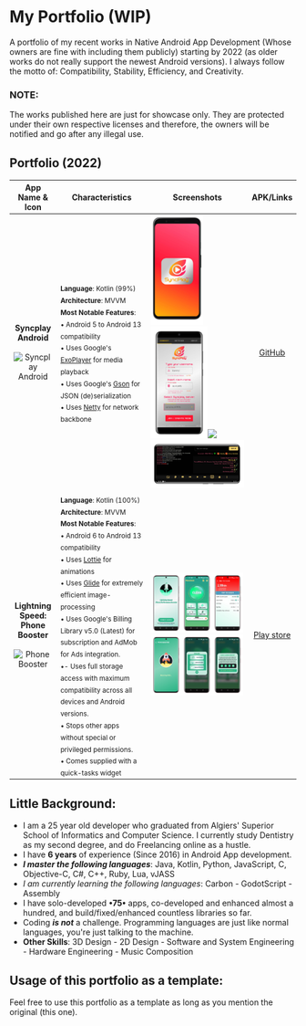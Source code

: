 # My Portfolio (WIP)
A portfolio of my recent works in Native Android App Development (Whose owners are fine with including them publicly) starting by 2022 (as older works do not really support the newest Android versions). I always follow the motto of: Compatibility, Stability, Efficiency, and Creativity.

### NOTE:
The works published here are just for showcase only. They are protected under their own respective licenses and therefore, the owners will be notified and go after any illegal use.

## Portfolio (2022)
App Name & Icon | &nbsp;&nbsp;&nbsp;&nbsp;Characteristics&nbsp;&nbsp;&nbsp;&nbsp; | Screenshots | APK/Links
:-: | ------ | --- | :-:
****Syncplay Android****<br><br><img title="Syncplay Android" src="https://github.com/chromaticnoob/syncplay-android/blob/master/art/LOGO.png?raw=true" width="150"> |<sub>**Language**: Kotlin (99%)<br>**Architecture**: MVVM <br>**Most Notable Features**:<br>• Android 5 to Android 13 compatibility<br>• Uses Google's [ExoPlayer](https://github.com/google/ExoPlayer) for media playback<br>• Uses Google's [Gson](https://github.com/google/gson) for JSON (de)serialization<br>• Uses [Netty](https://netty.io/) for network backbone</sub>| <img src="https://raw.githubusercontent.com/Reddnek/syncplay-android/master/art/SS1.png" width="92"><img src="https://raw.githubusercontent.com/Reddnek/syncplay-android/master/art/SS2.png" width="100"><img src="https://raw.githubusercontent.com/Reddnek/syncplay-android/master/art/SS4.png" width="100"><br><img src="https://raw.githubusercontent.com/Reddnek/syncplay-android/master/art/SS3.png" width="300">| [GitHub](https://github.com/Reddnek/syncplay-android)
****Lightning Speed: Phone Booster****<br><br><img title="Phone Booster" src="https://play-lh.googleusercontent.com/GPRqfXvcbS0bMFo3eesT-oczX5x407rB2G3ChcNgzEquUBXeVyEAwuLradOeLwxRb8w=w240-h480-rw" width="140"> |<sub>**Language**: Kotlin (100%)<br>**Architecture**: MVVM <br>**Most Notable Features**:<br>• Android 6 to Android 13 compatibility<br>• Uses [Lottie](https://github.com/airbnb/lottie-android) for animations<br>• Uses [Glide](https://github.com/bumptech/glide) for extremely efficient image-processing<br>• Uses Google's Billing Library v5.0 (Latest) for subscription and AdMob for Ads integration.<br>•- Uses full storage access with maximum compatibility across all devices and Android versions.<br>• Stops other apps without special or privileged permissions.<br>• Comes supplied with a quick-tasks widget</sub> | <img src="https://github.com/Reddnek/my-portfolio/blob/main/art/phonebooster/01_samsung-galaxys20-pink-portrait.png?raw=true" width="33%"><img src="https://github.com/Reddnek/my-portfolio/blob/main/art/phonebooster/02_samsung-galaxys20-pink-portrait.png?raw=true" width="33%"><img src="https://github.com/Reddnek/my-portfolio/blob/main/art/phonebooster/06_samsung-galaxys20-pink-portrait.png?raw=true" width="33%"><img src="https://github.com/Reddnek/my-portfolio/blob/main/art/phonebooster/10_samsung-galaxys20-pink-portrait.png?raw=true" width="33%"><img src="https://github.com/Reddnek/my-portfolio/blob/main/art/phonebooster/24_samsung-galaxys20-pink-portrait.png?raw=true" width="33%"><img src="https://github.com/Reddnek/my-portfolio/blob/main/art/phonebooster/29_samsung-galaxys20-pink-portrait.png?raw=true" width="33%">| [Play store](https://play.google.com/store/apps/details?id=com.lightningspeed.phoneboost)

## Little Background:
- I am a 25 year old developer who graduated from Algiers' Superior School of Informatics and Computer Science. I currently study Dentistry as my second degree, and do Freelancing online as a hustle.
- I have **6 years** of experience (Since 2016) in Android App development.
- **_I master the following languages_**: Java, Kotlin, Python, JavaScript, C, Objective-C, C#, C++, Ruby, Lua, vJASS
- _I am currently learning the following languages_: Carbon - GodotScript - Assembly
- I have solo-developed **•75•** apps, co-developed and enhanced almost a hundred, and build/fixed/enhanced countless libraries so far.
- Coding _**is not**_ a challenge. Programming languages are just like normal languages, you're just talking to the machine.
- **Other Skills**: 3D Design - 2D Design - Software and System Engineering - Hardware Engineering - Music Composition


## Usage of this portfolio as a template: 
Feel free to use this portfolio as a template as long as you mention the original (this one).

